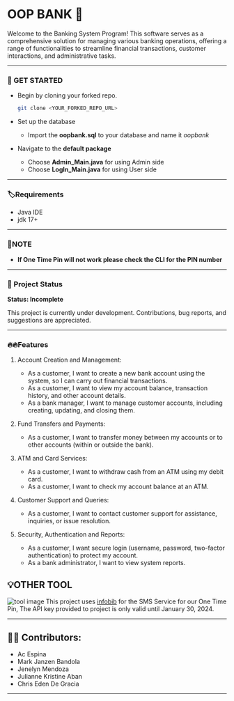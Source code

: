 # OOP BANK 🏦

Welcome to the Banking System Program! This software serves as a comprehensive solution for managing various banking operations, offering a range of functionalities to streamline financial transactions, customer interactions, and administrative tasks.

---
### 🚀 GET STARTED

- Begin by cloning your forked repo.
    ```bash
    git clone <YOUR_FORKED_REPO_URL> 
    ```
- Set up the database 
  
  - Import the **oopbank.sql** to your database and name it *oopbank* 

- Navigate to the **default package**
  - Choose **Admin_Main.java** for using Admin side
  - Choose **LogIn_Main.java** for using User side
---
### 🏷️Requirements

- Java IDE
- jdk 17+

---
### 📝NOTE
- **If One Time Pin will not work please check the CLI for the PIN number** 
---
### 🚧 Project Status
**Status: Incomplete**

This project is currently under development. Contributions, bug reports, and suggestions are appreciated.

---

### 🔥🔥Features 
1.  Account Creation and Management:
     - As a customer, I want to create a new bank account using the system, so I can carry out financial transactions.
     - As a customer, I want to view my account balance, transaction history, and other account details.
     - As a bank manager, I want to manage customer accounts, including creating, updating, and closing them.

2. Fund Transfers and Payments:
    - As a customer, I want to transfer money between my accounts or to other accounts (within or outside the bank).
3. ATM and Card Services:
    - As a customer, I want to withdraw cash from an ATM using my debit card.
    - As a customer, I want to check my account balance at an ATM.
4. Customer Support and Queries:
   - As a customer, I want to contact customer support for assistance, inquiries, or issue resolution.
5. Security, Authentication and Reports:
    - As a customer, I want secure login (username, password, two-factor authentication) to protect my account.
    - As a bank administrator, I want to view system reports.

## 💡OTHER TOOL
![tool image](https://fabular.agency/wp-content/uploads/2022/04/infobip_hero-2116x550-1.jpg)
This project uses [infobib](https://www.infobip.com/?utm_source=google&utm_medium=cpc&utm_term=infobip&utm_network=g&utm_matchtype=e&utm_campaign=1428123_a_gsn_lg-web-ss_infobip_gl_zz_en_a21_r&utm_adgroup=Pure_Brand&gad_source=1&gclid=CjwKCAiAhJWsBhAaEiwAmrNyq0BhWfyc_YLCuDJjACYKJJizGLaQ9oUJVJTyM-YYSn70frnTqWUtUxoCMZ8QAvD_BwE) for the SMS Service for our One Time Pin, The API key provided to project is only valid until January 30, 2024.

--- 

## 🧑‍💻 Contributors:
   - Ac Espina 
   - Mark Janzen Bandola
   - Jenelyn Mendoza
   - Julianne Kristine Aban 
   - Chris Eden De Gracia 

---




